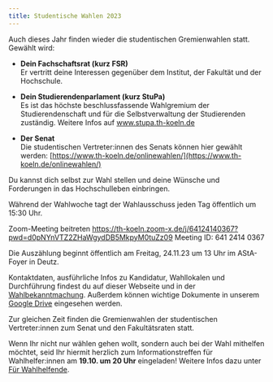 ```yaml
---
title: Studentische Wahlen 2023
---
```


<!-- **!! DU BIST GEFRAGT !!** -->

Auch dieses Jahr finden wieder die studentischen Gremienwahlen statt. Gewählt wird:

- **Dein Fachschaftsrat (kurz FSR)**  
  Er vertritt deine Interessen gegenüber dem Institut, der Fakultät und der Hochschule.

- **Dein Studierendenparlament (kurz StuPa)**  
  Es ist das höchste beschlussfassende Wahlgremium der Studierendenschaft und für die Selbstverwaltung der Studierenden zuständig.
  Weitere Infos auf www.stupa.th-koeln.de

- **Der Senat**  
  Die studentischen Vertreter:innen des Senats können hier gewählt werden: [https://www.th-koeln.de/onlinewahlen/](https://www.th-koeln.de/onlinewahlen/)

Du kannst dich selbst zur Wahl stellen und deine Wünsche und Forderungen in das Hochschulleben einbringen.

<!--Du kannst einem der Wahllokale in der Woche vom **10.10.2022 – 14.10.2022** einen Besuch abstatten und wählst deine:n Kandidierende:n für FSR und StuPa.-->

Während der Wahlwoche tagt der Wahlausschuss jeden Tag öffentlich um 15:30 Uhr.

Zoom-Meeting beitreten
https://th-koeln.zoom-x.de/j/64124140367?pwd=d0pNYnVTZ2ZHaWgydDB5MkpyM0tuZz09
Meeting ID: 641 2414 0367

Die Auszählung beginnt öffentlich am Freitag, 24.11.23 um 13 Uhr im AStA-Foyer in Deutz.

Kontaktdaten, ausführliche Infos zu Kandidatur, Wahllokalen und Durchführung findest du auf dieser Webseite und in der [Wahlbekanntmachung](https://drive.google.com/file/d/151i-xTCpYQXMjVPXusvqbTsWth9uu7Qi/view?usp=share_link).
Außerdem können wichtige Dokumente in unserem [Google Drive](https://drive.google.com/drive/folders/1tRwNQmdivWcFby61kiWyUoY8oarHVpbN?usp=sharing) eingesehen werden.

Zur gleichen Zeit finden die Gremienwahlen der studentischen Vertreter:innen zum Senat und den Fakultätsraten statt.

Wenn Ihr nicht nur wählen gehen wollt, sondern auch bei der Wahl mithelfen möchtet, seid Ihr hiermit herzlich zum Informationstreffen für Wahlhelfer:innen am **19.10. um 20 Uhr** eingeladen! Weitere Infos dazu unter [Für Wahlhelfende](/fuer-wahlhelfende).

<!--**Hinweis**:
In den Fakultäten 01, 02, 03, 04, 07, 09 und 11 wird keine Wahl zum jeweiligen **Fakultätsrat** stattfinden, da die Zahl der Bewerberinnen und Bewerber die Zahl der zu besetzenden Sitze nicht übersteigt.
In der Fakultät 10 wird keine Wahl für die Vertreter:innen der Studierenden im Fakultätsrat stattfinden, da trotz Nachfrist keine Wahlvorschläge eingegangen sind.
In der Fakultät 12 besteht noch kein Fakultätsrat.
Die Wahlvorschläge könnt ihr der Wahlbekanntmachung entnehmen.

Weitere Informationen dazu hier:
www.th-koeln.de/hochschule/gremienwahlen-an-der-th-koeln_56546.php-->

<!--**Update**

Vielen Dank für das große Interesse an der Mithilfe bei der Wahl! Wir haben bereits genug Bewerbungen für Wahlhelfer:innen erhalten und es werden keine weiteren mehr gesucht. -->

<!--Die Auslosung der Listenreihenfolge findet am **17.09.2022 um 14:00** via Zoom statt.

Zoom-Link:
https://us05web.zoom.us/j/87861261263?pwd=KzduQkc3OU5YNGJsOXBDVmovVXRpZz09

Meeting-ID: 878 6126 1263
Kenncode: WASLST-->

<!--_Amtliche Wahlergebnisse werden unter [Wahlergebnisse](/wahlergebnisse) spätestens ab dem 18. Oktober 2022 zu finden sein._-->
